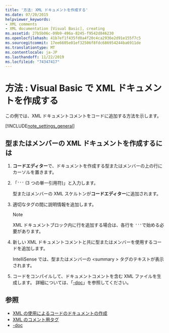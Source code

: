 ```yaml
---
title: '方法: XML ドキュメントを作成する'
ms.date: 07/20/2015
helpviewer_keywords:
- XML comments
- XML documentation [Visual Basic], creating
ms.assetid: 27b5b06c-09b9-496a-8245-f9542d846230
ms.openlocfilehash: 41b7ef1f435fd0a4f20c4ca2936e2d91e155f7c5
ms.sourcegitcommit: 17ee6605e01ef32506f8fdc686954244ba6911de
ms.translationtype: MT
ms.contentlocale: ja-JP
ms.lasthandoff: 11/22/2019
ms.locfileid: "74347417"
---
```

# <a name="how-to-create-xml-documentation-in-visual-basic"></a>方法 : Visual Basic で XML ドキュメントを作成する

この例では、XML ドキュメントコメントをコードに追加する方法を示します。

[!INCLUDE[note_settings_general](~/includes/note-settings-general-md.md)]

## <a name="to-create-xml-documentation-for-a-type-or-member"></a>型またはメンバーの XML ドキュメントを作成するには

1. **コードエディター**で、ドキュメントを作成する型またはメンバーの上の行にカーソルを置きます。

2. 「`'''` (3 つの単一引用符)」と入力します。

    型またはメンバーの XML スケルトンが**コードエディター**に追加されます。

3. 適切なタグの間に説明情報を追加します。

    > [!NOTE]
    > XML ドキュメントブロック内に行を追加する場合は、各行を `'''`で始める必要があります。

4. 新しい XML ドキュメントコメントと共に型またはメンバーを使用するコードを追加します。

    IntelliSense では、型またはメンバーの \<summary > タグのテキストが表示されます。

5. コードをコンパイルして、ドキュメントコメントを含む XML ファイルを生成します。 詳細については、「[-doc](../../../visual-basic/reference/command-line-compiler/doc.md)」を参照してください。

## <a name="see-also"></a>参照

- [XML の使用によるコードのドキュメントの作成](../../../visual-basic/programming-guide/program-structure/documenting-your-code-with-xml.md)
- [XML のコメント用タグ](../../../visual-basic/language-reference/xmldoc/index.md)
- [-doc](../../../visual-basic/reference/command-line-compiler/doc.md)
